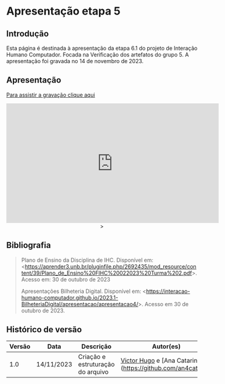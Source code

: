 # Apresentação etapa 5

## Introdução

Esta página é destinada à apresentação da etapa 6.1 do projeto de Interação Humano Computador. Focada na Verificação dos artefatos do grupo 5. A apresentação foi gravada no 14 de novembro de 2023.

## Apresentação

[Para assistir a gravação clique aqui](https://youtu.be/A-VVm7DgeSY?si=J0LR_1L8lDuZ-MWs)

<center>

<iframe width="560" height="315" src="https://www.youtube.com/embed/A-VVm7DgeSY?si=p4iQ8NfrTTvbjZTk" title="YouTube video player" frameborder="0" allow="accelerometer; autoplay; clipboard-write; encrypted-media; gyroscope; picture-in-picture; web-share" allowfullscreen></iframe>>

</center>

## Bibliografia

> Plano de Ensino da Disciplina de IHC. Disponível em: <<https://aprender3.unb.br/pluginfile.php/2692435/mod_resource/content/39/Plano_de_Ensino%20FIHC%20022023%20Turma%202.pdf>>. Acesso em: 30 de outubro de 2023
>
> Apresentações Bilheteria Digital. Disponível em: <<https://interacao-humano-computador.github.io/2023.1-BilheteriaDigital/apresentacao/apresentacao4/>>. Acesso em 30 de outubro de 2023.


## Histórico de versão

| Versão |    Data    | Descrição                         | Autor(es)                                                                                      | Revisor(es)                                    |
| ------ | :--------: | --------------------------------- | ---------------------------------------------------------------------------------------------- | ---------------------------------------------- |
| 1.0    | 14/11/2023 | Criação e estruturação do arquivo | [Victor Hugo](https://github.com/ViictorHugoo) e [Ana Catarina](https://github.com/an4catarina | [Pedro Henrique](https://github.com/pedro-hsf) |
